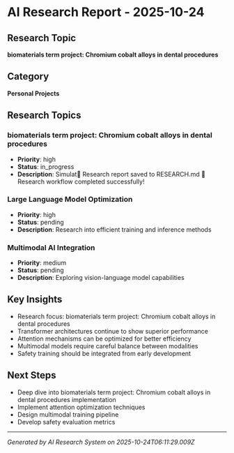 # AI Research Report - 2025-10-24

## Research Topic
**biomaterials term project: Chromium cobalt alloys in dental procedures**

## Category
**Personal Projects**

## Research Topics

### biomaterials term project: Chromium cobalt alloys in dental procedures
- **Priority**: high
- **Status**: in_progress
- **Description**: Simulat📄 Research report saved to RESEARCH.md
🎉 Research workflow completed successfully!
### Large Language Model Optimization
- **Priority**: high
- **Status**: pending
- **Description**: Research into efficient training and inference methods

### Multimodal AI Integration
- **Priority**: medium
- **Status**: pending
- **Description**: Exploring vision-language model capabilities


## Key Insights

- Research focus: biomaterials term project: Chromium cobalt alloys in dental procedures
- Transformer architectures continue to show superior performance
- Attention mechanisms can be optimized for better efficiency
- Multimodal models require careful balance between modalities
- Safety training should be integrated from early development

## Next Steps

- Deep dive into biomaterials term project: Chromium cobalt alloys in dental procedures implementation
- Implement attention optimization techniques
- Design multimodal training pipeline
- Develop safety evaluation metrics



---
*Generated by AI Research System on 2025-10-24T06:11:29.009Z*
